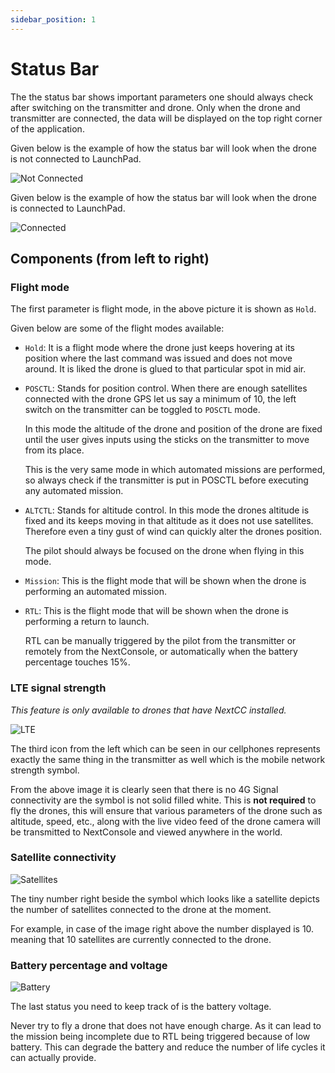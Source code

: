 ```yaml
---
sidebar_position: 1
---
```


# Status Bar

The the status bar shows important parameters one should always check after switching on the transmitter and drone. Only
when the drone and transmitter are connected, the data will be displayed on the top right corner of the application.

Given below is the example of how the status bar will look when the drone is not connected to LaunchPad.

![Not Connected](./img/status-bar-not-connected.jpg)

Given below is the example of how the status bar will look when the drone is  connected to LaunchPad.

![Connected](./img/status-bar-connected.jpg)

## Components (from left to right)

### Flight mode

The first parameter is flight mode, in the above picture it is shown as `Hold`.

Given below are some of the flight modes available:

- `Hold`: It is a flight mode where the drone just keeps hovering at its position where the last command was issued and
  does not move around. It is liked the drone is glued to that particular spot in mid air.

- `POSCTL`: Stands for position control. When there are enough satellites connected with the drone GPS let us say a minimum of 10, the left switch on the transmitter can be toggled to `POSCTL` mode.

  In this mode the altitude of the drone and position of the drone are fixed until the user gives inputs using the
  sticks on the transmitter to move from its place.

  This is the very same mode in which automated missions are performed, so always check if the transmitter is
  put in POSCTL before executing any automated mission.

- `ALTCTL`: Stands for altitude control. In this mode the drones altitude is fixed and its keeps moving in that altitude
  as it does not use satellites. Therefore even a tiny gust of wind can quickly alter the drones position.

  The pilot should always be focused on the drone when flying in this mode.

- `Mission`: This is the flight mode that will be shown when the drone is performing an automated mission.

- `RTL`: This is the flight mode that will be shown when the drone is performing a return to launch.

  RTL can be manually triggered by the pilot from the transmitter or remotely from the NextConsole, or
  automatically when the battery percentage touches 15%.

### LTE signal strength

*This feature is only available to drones that have NextCC installed.*

![LTE](./img/status-bar-lte.jpg)

The third icon from the left which can be seen in our cellphones represents exactly the same thing in the transmitter as
well which is the mobile network strength symbol.

From the above image it is clearly seen that there is no 4G Signal connectivity are the symbol is not solid filled
white. This is **not required** to fly the drones, this will ensure that various parameters of the drone such as
altitude, speed, etc., along with the live video feed of the drone camera will be transmitted to NextConsole and viewed
anywhere in the world.  

### Satellite connectivity

![Satellites](./img/status-bar-satellites.jpg)

The tiny number right beside the symbol which looks like a satellite depicts the number of satellites connected to the
drone at the moment.

For example, in case of the image right above the number displayed is 10. meaning that 10 satellites are currently
connected to the drone.

### Battery percentage and voltage

![Battery](./img/status-bar-battery.jpg)

The last status you need to keep track of is the battery voltage.

Never try to fly a drone that does not have enough charge. As it can lead to the mission being incomplete due to RTL
being triggered because of low battery. This can degrade the battery and reduce the number of life cycles it can
actually provide.
